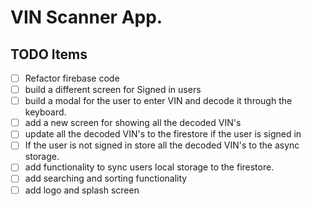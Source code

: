 # VIN Scanner App.

## TODO Items

- [ ] Refactor firebase code
- [ ] build a different screen for Signed in users
- [ ] build a modal for the user to enter VIN and decode it through the keyboard.
- [ ] add a new screen for showing all the decoded VIN's
- [ ] update all the decoded VIN's to the firestore if the user is signed in
- [ ] If the user is not signed in store all the decoded VIN's to the async storage.
- [ ] add functionality to sync users local storage to the firestore.
- [ ] add searching and sorting functionality
- [ ] add logo and splash screen
